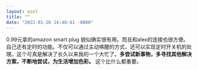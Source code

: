 ```yaml
---
layout: post
title: ""
date: "2022-01-26 14:40:41 -0800"
---
```


0.99元拿的amazon smart plug 貌似确实很有用。而且和alex的连接也很方便。自己还有定时的功能。不仅可以通过主动唤醒的方式，还可以实现定时开关机的处理。这个可真是解决了长久以来我的一个大忙了。**多尝试新事物，多寻找其他解决方案，不断地尝试，为生活增加色彩。** 这个比什么都重要。
